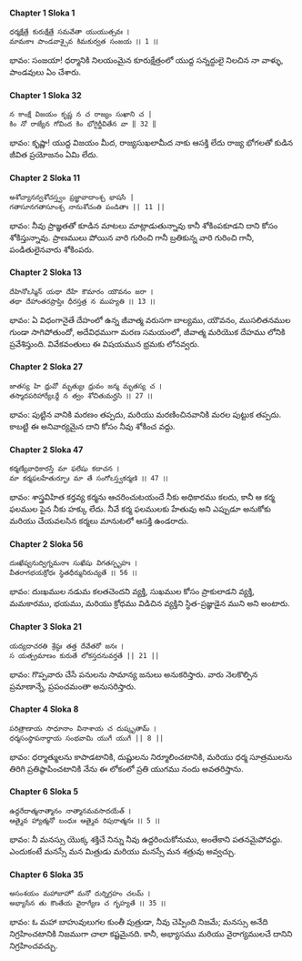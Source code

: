<!--
.. title: Best Bhagavad Gita Slokas in Telugu
.. slug: 
.. date: 2023-07-26 04:29:59 UTC
.. updated:
.. tags: spirutuality, bhagavad-gita
.. category:
.. link:
.. description: 
.. type: text
-->

#### Chapter 1 Sloka 1

```
ధర్మక్షేత్రే కురుక్షేత్రే సమవేతా యుయుత్సవః ।
మామకాః పాండవాశ్చైవ కిమకుర్వత సంజయ ।। 1 ।।
```

భావం: సంజయా! ధర్మానికి నిలయంమైన కూరుక్షేత్రంలో యుద్ద సన్నద్ధులై నిలచిన నా వాళ్ళు, పాండవులు ఏం చేశారు. 

#### Chapter 1 Sloka 32

```
న కాంక్షే విజయం కృష్ణ న చ రాజ్యం సుఖాని చ |
కిం నో రాజ్యేన గోవింద కిం భోగైర్జీవితేన వా ‖ 32 ‖
```

భావం: కృష్ణా! యుద్ద విజయం మీద, రాజ్యసుఖలామీద నాకు ఆసక్తి లేదు రాజ్య భోగలతో కుడిన జీవిత ప్రయోజనం ఏమి లేదు.


#### Chapter 2 Sloka 11

```
అశోచ్యానన్వశోచస్త్వం ప్రజ్ఞావాదాంశ్చ భాషసే |
గతాసూనగతాసూంశ్చ నానుశోచంతి పండితాః || 11 ||
```

భావం: నీవు ప్రాజ్ఞతతో కూడిన మాటలు మాట్లాడుతున్నావు కానీ శోకింపకూడని దాని కోసం శోకిస్తున్నావు. ప్రాణములు పోయిన వారి గురించి గానీ బ్రతికున్న వారి గురించి గానీ, పండితులైనవారు శోకింపరు.

#### Chapter 2 Sloka 13

```
దేహినోఽస్మిన్ యథా దేహే కౌమారం యౌవనం జరా ।
తథా దేహాంతరప్రాప్తిః ధీరస్తత్ర న ముహ్యతి ।। 13 ।।
```

భావం: ఏ విధంగానైతే దేహంలో ఉన్న జీవాత్మ వరుసగా బాల్యము, యౌవనం, ముసలితనముల గుండా సాగిపోతుందో, అదేవిధముగా మరణ సమయంలో, జీవాత్మ మరియొక దేహము లోనికి ప్రవేశిస్తుంది. వివేకవంతులు ఈ విషయమున భ్రమకు లోనవ్వరు.


#### Chapter 2 Sloka 27

```
జాతస్య హి ధ్రువో మృత్యుః ధ్రువం జన్మ మృతస్య చ ।
తస్మాదపరిహార్యేఽర్థే న త్వం శోచితుమర్హసి ।। 27 ।।
```

భావం: పుట్టిన వానికి మరణం తప్పదు, మరియు మరణించినవానికి మరల పుట్టుక తప్పదు. కాబట్టి ఈ అనివార్యమైన దాని కోసం నీవు శోకించ వద్దు.


#### Chapter 2 Sloka 47

```
కర్మణ్యేవాధికారస్తే మా ఫలేషు కదాచన ।
మా కర్మఫలహేతుర్భూః మా తే సంగోఽస్త్వకర్మణి ।। 47 ।।
```

భావం: శాస్త్రవిహిత కర్తవ్య కర్మను ఆచరించుటయందే నీకు అధికారము కలదు, కానీ ఆ కర్మ ఫలముల పైన నీకు హక్కు లేదు. నీవే కర్మ ఫలములకు హేతువు అని ఎప్పుడూ అనుకోకు మరియు చేయవలసిన కర్మలు మానుటలో ఆసక్తి ఉండరాదు.


#### Chapter 2 Sloka 56

```
దుఃఖేష్వనుద్విగ్నమనాః సుఖేషు విగతస్పృహః ।
వీతరాగభయక్రోధః స్థితధీర్మునిరుచ్యతే ।। 56 ।।
```

భావం: దుఃఖముల నడుమ కలతచెందని వ్యక్తి, సుఖముల కోసం ప్రాకులాడని వ్యక్తి, మమకారము, భయము, మరియు క్రోధము విడిచిన వ్యక్తిని స్థిత-ప్రజ్ఞుడైన ముని అని అంటారు.


#### Chapter 3 Sloka 21
 
```
యద్యదాచరతి శ్రేష్ఠః తత్త దేవేతరో జనః ।
స యత్ప్రమాణం కురుతే లోకస్తదనువర్తతే || 21 ||
```

భావం: గొప్పవారు చేసే పనులను సామాన్య జనులు అనుకరిస్తారు. వారు నెలకొల్పిన ప్రమాణాన్నే, ప్రపంచమంతా అనుసరిస్తారు.

#### Chapter 4 Sloka 8

```
పరిత్రాణాయ సాధూనాం వినాశాయ చ దుష్కృతామ్ ।
ధర్మసంస్థాపనార్థాయ సంభవామి యుగే యుగే || 8 ||
```

భావం: ధర్మాత్ములను కాపాడటానికి, దుష్టులను నిర్మూలించటానికి, మరియు ధర్మ సూత్రములను తిరిగి ప్రతిష్ఠాపించటానికి నేను ఈ లోకంలో ప్రతి యుగము నందు అవతరిస్తాను.


#### Chapter 6 Sloka 5

```
ఉద్ధరేదాత్మనాత్మానం నాత్మానమవసాదయేత్ ।
ఆత్మైవ హ్యాత్మనో బంధుః ఆత్మైవ రిపురాత్మనః ।। 5 ।।
```

భావం: నీ మనస్సు యొక్క శక్తిచే నిన్ను నీవు ఉద్దరించుకోనుము, అంతేకాని పతనమైపోవద్దు. ఎందుకంటే మనస్సే మన మిత్రుడు మరియు మనస్సే మన శత్రువు అవ్వచ్చు.


#### Chapter 6 Sloka 35

```
అసంశయం మహాబాహో మనో దుర్నిగ్రహం చలమ్ ।
అభ్యాసేన తు కౌంతేయ వైరాగ్యేణ చ గృహ్యతే ।। 35 ।।
```

భావం: ఓ మహా బాహువులుగల కుంతీ పుత్రుడా, నీవు చెప్పింది నిజమే; మనస్సు అనేది నిగ్రహించటానికి నిజముగా చాలా కష్టమైనది. కానీ, అభ్యాసము మరియు వైరాగ్యములచే దానిని నిగ్రహించవచ్చు.
